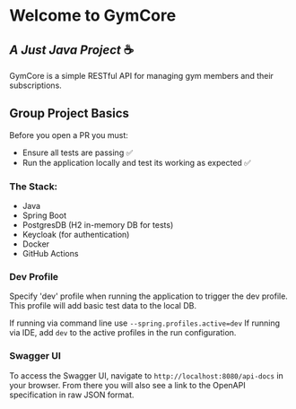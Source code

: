 # Welcome to GymCore
## _A Just Java Project_ ☕

GymCore is a simple RESTful API for managing gym members and their subscriptions.

## Group Project Basics    
Before you open a PR you must:  
- Ensure all tests are passing ✅ 
- Run the application locally and test its working as expected ✅

### The Stack:
- Java
- Spring Boot
- PostgresDB (H2 in-memory DB for tests)
- Keycloak (for authentication)
- Docker
- GitHub Actions

### Dev Profile
Specify 'dev' profile when running the application to trigger the dev profile. This profile will add basic test data to the local DB. 

If running via command line use `--spring.profiles.active=dev`
If running via IDE, add `dev` to the active profiles in the run configuration.

### Swagger UI
To access the Swagger UI, navigate to `http://localhost:8080/api-docs` in your browser.
From there you will also see a link to the OpenAPI specification in raw JSON format.